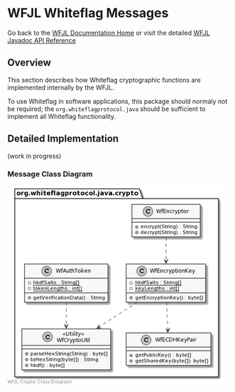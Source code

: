 # WFJL Whiteflag Messages

Go back to the [WFJL Documentation Home](../index.md) or visit
the detailed [WFJL Javadoc API Reference](../javadoc)

## Overview

This section describes how Whiteflag cryptographic functions are implemented
internally by the WFJL.

To use Whiteflag in software applications, this package should normaly not
be required; the `org.whiteflagprotocol.java` should be sufficient to implement
all Whiteflag functionality.

## Detailed Implementation

(work in progress)

### Message Class Diagram

![WFJL Message Class Diagram](../uml/crypto.png)
